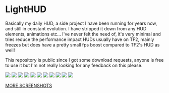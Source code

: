 # LightHUD

Basically my daily HUD, a side project I have been running for years now, and still in constant evolution. I have stripped it down from any HUD elements, animations etc... I've never felt the need of, it's very minimal and tries reduce the performance impact HUDs usually have on TF2, mainly freezes but does have a pretty small fps boost compared to TF2's HUD as well!

This repository is public since I got some download requests, anyone is free to use it but I'm not really looking for any feedback on this please.

![](https://i.imgur.com/mYnfq0q.jpg)
![](https://i.imgur.com/SLkknry.jpg)
![](https://i.imgur.com/UcPU97G.jpg)
![](https://i.imgur.com/LPYCrpj.jpg)
![](https://i.imgur.com/gw4hLg8.jpg)
![](https://i.imgur.com/FaeIKVX.jpg)
![](https://i.imgur.com/XaZ8Reu.jpg)
![](https://i.imgur.com/HbEZjQs.jpg)
![](https://i.imgur.com/ASovhNb.jpg)
![](https://i.imgur.com/8ZsGb9X.jpg)
![](https://i.imgur.com/ygzHyaT.png)

[MORE SCREENSHOTS](https://imgur.com/a/kg9i6OU)